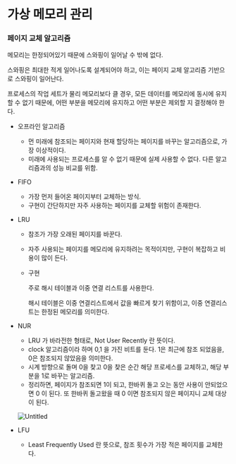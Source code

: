 # 가상 메모리 관리

### 페이지 교체 알고리즘

메모리는 한정되어있기 때문에 스와핑이 일어날 수 밖에 없다.

스와핑은 최대한 적게 일어나도록 설계되어야 하고, 이는 페이지 교체 알고리즘 기반으로 스와핑이 일어난다.

프로세스의 작업 세트가 물리 메모리보다 클 경우, 모든 데이터를 메모리에 동시에 유지할 수 없기 때문에, 어떤 부분을 메모리에 유지하고 어떤 부분은 제외할 지 결정해야 한다.

- 오프라인 알고리즘
    - 먼 미래에 참조되는 페이지와 현재 할당하는 페이지를 바꾸는 알고리즘으로, 가장 이상적이다.
    - 미래에 사용되는 프로세스를 알 수 없기 때문에 실제 사용할 수 없다. 다른 알고리즘과의 성능 비교를 위함.
- FIFO
    - 가장 먼저 들어온 페이지부터 교체하는 방식.
    - 구현이 간단하지만 자주 사용하는 페이지를 교체할 위험이 존재한다.
- LRU
    - 참조가 가장 오래된 페이지를 바꾼다.
    - 자주 사용되는 페이지를 메모리에 유지하려는 목적이지만, 구현이 복잡하고 비용이 많이 든다.
    - 구현
        
        주로 해시 테이블과 이중 연결 리스트를 사용한다.
        
        해시 테이블은 이중 연결리스트에서 값을 빠르게 찾기 위함이고, 이중 연결리스트는 한정된 메모리를 의미한다.
        
- NUR
    - LRU 가 바라전한 형태로, Not User Recently 란 뜻이다.
    - clock 알고리즘이라 하며 0,1 을 가진 비트를 둔다. 1은 최근에 참조 되었음을, 0은 참조되지 않았음을 의미한다.
    - 시계 방향으로 돌며 0을 찾고 0을 찾은 순간 해당 프로세스를 교체하고, 해당 부분을 1로 바꾸는 알고리즘.
    - 정리하면, 페이지가 참조되면 1이 되고, 한바퀴 돌고 오는 동안 사용이 안되었으면 0 이 된다. 또 한바퀴 돌고왔을 때 0 이면 참조되지 않은 페이지니 교체 대상이 된다.
    
   ![Untitled](https://github.com/42CSstudy/CS-Study/assets/87696004/23ca3e71-bc15-4380-b12e-8bacee6015e5)


    
- LFU
    - Least Frequently Used 란 뜻으로, 참조 횟수가 가장 적은 페이지를 교체한다.
